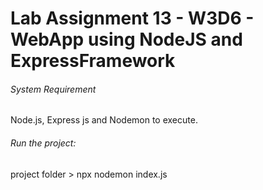 # Lab Assignment 13 - W3D6 - WebApp using NodeJS and ExpressFramework

###### System Requirement
Node.js, Express js and Nodemon to execute.

###### Run the project:
project folder > npx nodemon index.js
